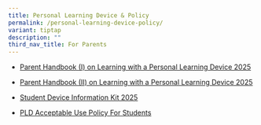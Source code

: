 ```yaml
---
title: Personal Learning Device & Policy
permalink: /personal-learning-device-policy/
variant: tiptap
description: ""
third_nav_title: For Parents
---
```

<ul data-tight="true" class="tight">
<li>
<p><a href="/files/2025/IP2___Parent_Handbook__I__2025.pdf" rel="noopener nofollow" target="_blank">Parent Handbook (I) on Learning with a Personal Learning Device 2025</a>
</p>
</li>
<li>
<p><a href="/files/2025/IP3___Parent_Handbook__II__2025.pdf" rel="noopener nofollow" target="_blank">Parent Handbook (II) on Learning with a Personal Learning Device 2025</a>
</p>
</li>
<li>
<p><a href="/files/2025/Student_Device_Information_Kit_2025.pdf" rel="noopener nofollow" target="_blank">Student Device Information Kit 2025</a>
</p>
</li>
<li>
<p><a href="/files/2024/CBSS_AUP_2_Feb_2024.pdf" rel="noopener noreferrer nofollow" target="_blank">PLD Acceptable Use Policy For Students</a>
</p>
</li>
</ul>
<p></p>